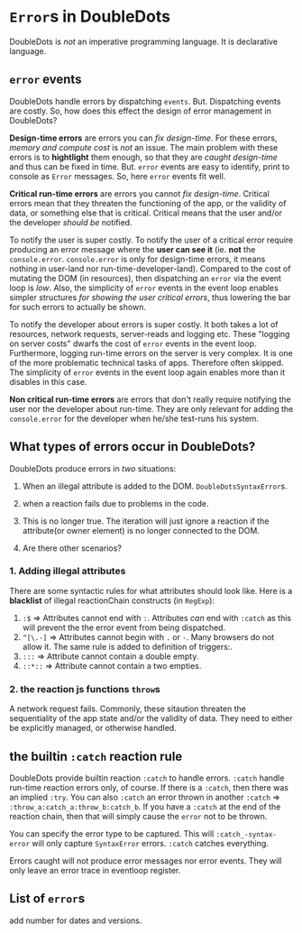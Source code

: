 # `Error`s in DoubleDots

DoubleDots is *not* an imperative programming language. It is declarative language.

## `error` events

DoubleDots handle errors by dispatching `events`. But. Dispatching events are costly. So, how does this effect the design of error management in DoubleDots?

**Design-time errors** are errors you can *fix design-time*. For these errors, *memory and compute cost* is *not* an issue. The main problem with these errors is to **hightlight** them enough, so that they are *caught design-time* and thus can be fixed in time. But. `error` events are easy to identify, print to console as `Error` messages. So, here `error` events fit well.

**Critical run-time errors** are errors you cannot *fix design-time*. Critical errors mean that they threaten the functioning of the app, or the validity of data, or something else that is critical. Critical means that the user and/or the developer *should be* notified.

To notify the user is super costly. To notify the user of a critical error require producing an error message where the **user can see it** (ie. **not** the `console.error`. `console.error` is only for design-time errors, it means nothing in user-land nor run-time-developer-land). Compared to the cost of mutating the DOM (in resources), then dispatching an `error` via the event loop is *low*. Also, the simplicity of `error` events in the event loop enables simpler structures *for showing the user critical errors*, thus lowering the bar for such errors to actually be shown.

To notify the developer about errors is super costly. It both takes a lot of resources, network requests, server-reads and logging etc. These "logging on server costs" dwarfs the cost of `error` events in the event loop. Furthermore, logging run-time errors on the server is very complex. It is one of the more problematic technical tasks of apps. Therefore often skipped. The simplicity of `error` events in the event loop again enables more than it disables in this case.

**Non critical run-time errors** are errors that don't really require notifying the user nor the developer about run-time. They are only relevant for adding the `console.error` for the developer when he/she test-runs his system.

## What types of errors occur in DoubleDots? 

DoubleDots produce errors in *two* situations:
1. When an illegal attribute is added to the DOM. `DoubleDotsSyntaxError`s.
2. when a reaction fails due to problems in the code.

3. This is no longer true. The iteration will just ignore a reaction if the attribute(or owner element) is no longer connected to the DOM.
4. Are there other scenarios?

### 1. Adding illegal attributes

There are some syntactic rules for what attributes should look like. Here is a **blacklist** of illegal reactionChain constructs (in `RegExp`):

1. `:$` => Attributes cannot end with `:`. Attributes *can* end with `:catch` as this will prevent the the error event from being dispatched.
2. `^[\.-]` => Attributes cannot begin with `.` or `-`. Many browsers do not allow it. The same rule is added to definition of triggers:.
3. `:::` => Attribute cannot contain a double empty.
4. `::*::` => Attribute cannot contain a two empties.

### 2. the reaction js functions `throw`s

A network request fails. Commonly, these sitaution threaten the sequentiality of the app state and/or the validity of data. They need to either be explicitly managed, or otherwise handled.

## the builtin `:catch` reaction rule

DoubleDots provide builtin reaction `:catch` to handle errors. `:catch` handle run-time reaction errors only, of course. If there is a `:catch`, then there was an implied `:try`. You can also `:catch` an error thrown in another `:catch` => `:throw_a:catch_a:throw_b:catch_b`. If you have a `:catch` at the end of the reaction chain, then that will simply cause the `error` not to be thrown.

You can specify the error type to be captured. This will `:catch_-syntax-error` will only capture `SyntaxError` errors. `:catch` catches everything.

Errors caught will not produce error messages nor error events. They will only leave an error trace in eventloop register.

## List of `error`s

add number for dates and versions.
